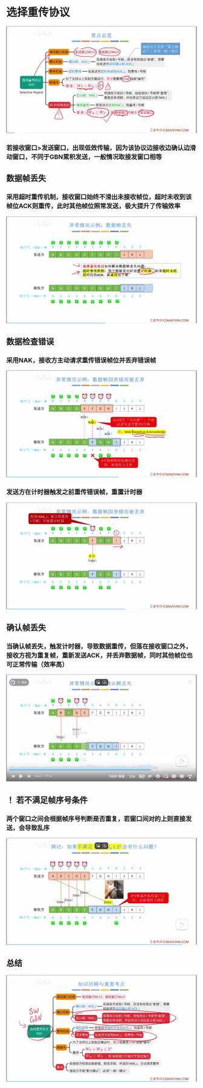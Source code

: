 


# 选择重传协议
![输入图片说明](/imgs/2025-07-24/rWqrzQavkf4ayY72.png)

### 若接收窗口>发送窗口，出现低效传输，因为该协议边接收边确认边滑动窗口，不同于GBN累积发送，一般情况取接发窗口相等
## 数据帧丢失
### 采用超时重传机制，接收窗口始终不滑出未接收帧位，超时未收到该帧位ACK则重传，此时其他帧位照常发送，极大提升了传输效率
![输入图片说明](/imgs/2025-07-24/towK5dNgESNmwsLG.png)
## 数据检查错误
### 采用NAK，接收方主动请求重传错误帧位并丢弃错误帧
![输入图片说明](/imgs/2025-07-24/kht6fSLNB4IEb58b.png)
### 发送方在计时器触发之前重传错误帧，重置计时器
![输入图片说明](/imgs/2025-07-24/hFRu3QWJzgEzmCeG.png)

## 确认帧丢失
### 当确认帧丢失，触发计时器，导致数据重传，但落在接收窗口之外，接收方视为重复帧，重新发送ACK，并丢弃数据帧，同时其他帧位也可正常传输（效率高）
![输入图片说明](/imgs/2025-07-24/r6hiclLAed8kennm.png)

## ！ 若不满足帧序号条件
### 两个窗口之间会根据帧序号判断是否重复，若窗口间对的上则直接发送，会导致乱序
![输入图片说明](/imgs/2025-07-24/5J6n6Zxzy5j2abhc.png)

## 总结
![输入图片说明](/imgs/2025-07-24/thwG7AhYWBfMWMtp.png)
<!--stackedit_data:
eyJoaXN0b3J5IjpbLTgwOTQ5MDk0MCwzNzQ2NzY2MTNdfQ==
-->